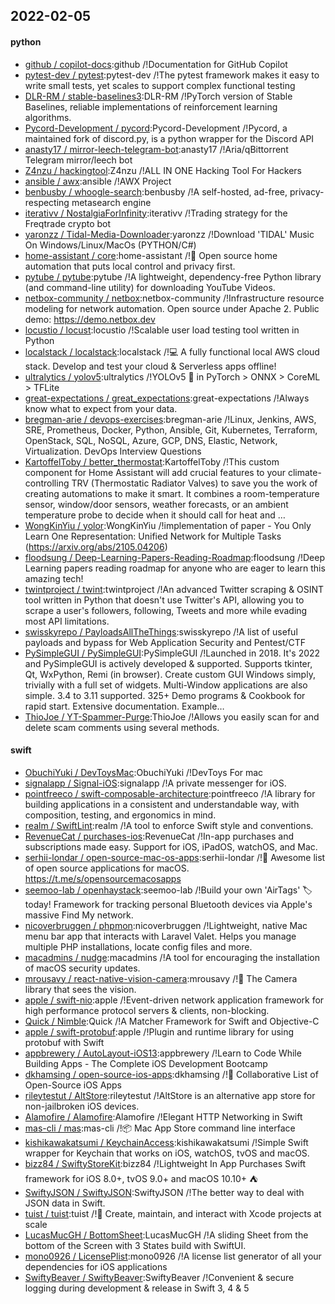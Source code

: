 ## 2022-02-05

#### python
* [github / copilot-docs](https://github.com/github/copilot-docs):github /!Documentation for GitHub Copilot
* [pytest-dev / pytest](https://github.com/pytest-dev/pytest):pytest-dev /!The pytest framework makes it easy to write small tests, yet scales to support complex functional testing
* [DLR-RM / stable-baselines3](https://github.com/DLR-RM/stable-baselines3):DLR-RM /!PyTorch version of Stable Baselines, reliable implementations of reinforcement learning algorithms.
* [Pycord-Development / pycord](https://github.com/Pycord-Development/pycord):Pycord-Development /!Pycord, a maintained fork of discord.py, is a python wrapper for the Discord API
* [anasty17 / mirror-leech-telegram-bot](https://github.com/anasty17/mirror-leech-telegram-bot):anasty17 /!Aria/qBittorrent Telegram mirror/leech bot
* [Z4nzu / hackingtool](https://github.com/Z4nzu/hackingtool):Z4nzu /!ALL IN ONE Hacking Tool For Hackers
* [ansible / awx](https://github.com/ansible/awx):ansible /!AWX Project
* [benbusby / whoogle-search](https://github.com/benbusby/whoogle-search):benbusby /!A self-hosted, ad-free, privacy-respecting metasearch engine
* [iterativv / NostalgiaForInfinity](https://github.com/iterativv/NostalgiaForInfinity):iterativv /!Trading strategy for the Freqtrade crypto bot
* [yaronzz / Tidal-Media-Downloader](https://github.com/yaronzz/Tidal-Media-Downloader):yaronzz /!Download 'TIDAL' Music On Windows/Linux/MacOs (PYTHON/C#)
* [home-assistant / core](https://github.com/home-assistant/core):home-assistant /!🏡
Open source home automation that puts local control and privacy first.
* [pytube / pytube](https://github.com/pytube/pytube):pytube /!A lightweight, dependency-free Python library (and command-line utility) for downloading YouTube Videos.
* [netbox-community / netbox](https://github.com/netbox-community/netbox):netbox-community /!Infrastructure resource modeling for network automation. Open source under Apache 2. Public demo: https://demo.netbox.dev
* [locustio / locust](https://github.com/locustio/locust):locustio /!Scalable user load testing tool written in Python
* [localstack / localstack](https://github.com/localstack/localstack):localstack /!💻
A fully functional local AWS cloud stack. Develop and test your cloud & Serverless apps offline!
* [ultralytics / yolov5](https://github.com/ultralytics/yolov5):ultralytics /!YOLOv5
🚀
in PyTorch > ONNX > CoreML > TFLite
* [great-expectations / great_expectations](https://github.com/great-expectations/great_expectations):great-expectations /!Always know what to expect from your data.
* [bregman-arie / devops-exercises](https://github.com/bregman-arie/devops-exercises):bregman-arie /!Linux, Jenkins, AWS, SRE, Prometheus, Docker, Python, Ansible, Git, Kubernetes, Terraform, OpenStack, SQL, NoSQL, Azure, GCP, DNS, Elastic, Network, Virtualization. DevOps Interview Questions
* [KartoffelToby / better_thermostat](https://github.com/KartoffelToby/better_thermostat):KartoffelToby /!This custom component for Home Assistant will add crucial features to your climate-controlling TRV (Thermostatic Radiator Valves) to save you the work of creating automations to make it smart. It combines a room-temperature sensor, window/door sensors, weather forecasts, or an ambient temperature probe to decide when it should call for heat and …
* [WongKinYiu / yolor](https://github.com/WongKinYiu/yolor):WongKinYiu /!implementation of paper - You Only Learn One Representation: Unified Network for Multiple Tasks (https://arxiv.org/abs/2105.04206)
* [floodsung / Deep-Learning-Papers-Reading-Roadmap](https://github.com/floodsung/Deep-Learning-Papers-Reading-Roadmap):floodsung /!Deep Learning papers reading roadmap for anyone who are eager to learn this amazing tech!
* [twintproject / twint](https://github.com/twintproject/twint):twintproject /!An advanced Twitter scraping & OSINT tool written in Python that doesn't use Twitter's API, allowing you to scrape a user's followers, following, Tweets and more while evading most API limitations.
* [swisskyrepo / PayloadsAllTheThings](https://github.com/swisskyrepo/PayloadsAllTheThings):swisskyrepo /!A list of useful payloads and bypass for Web Application Security and Pentest/CTF
* [PySimpleGUI / PySimpleGUI](https://github.com/PySimpleGUI/PySimpleGUI):PySimpleGUI /!Launched in 2018. It's 2022 and PySimpleGUI is actively developed & supported. Supports tkinter, Qt, WxPython, Remi (in browser). Create custom GUI Windows simply, trivially with a full set of widgets. Multi-Window applications are also simple. 3.4 to 3.11 supported. 325+ Demo programs & Cookbook for rapid start. Extensive documentation. Example…
* [ThioJoe / YT-Spammer-Purge](https://github.com/ThioJoe/YT-Spammer-Purge):ThioJoe /!Allows you easily scan for and delete scam comments using several methods.

#### swift
* [ObuchiYuki / DevToysMac](https://github.com/ObuchiYuki/DevToysMac):ObuchiYuki /!DevToys For mac
* [signalapp / Signal-iOS](https://github.com/signalapp/Signal-iOS):signalapp /!A private messenger for iOS.
* [pointfreeco / swift-composable-architecture](https://github.com/pointfreeco/swift-composable-architecture):pointfreeco /!A library for building applications in a consistent and understandable way, with composition, testing, and ergonomics in mind.
* [realm / SwiftLint](https://github.com/realm/SwiftLint):realm /!A tool to enforce Swift style and conventions.
* [RevenueCat / purchases-ios](https://github.com/RevenueCat/purchases-ios):RevenueCat /!In-app purchases and subscriptions made easy. Support for iOS, iPadOS, watchOS, and Mac.
* [serhii-londar / open-source-mac-os-apps](https://github.com/serhii-londar/open-source-mac-os-apps):serhii-londar /!🚀
Awesome list of open source applications for macOS. https://t.me/s/opensourcemacosapps
* [seemoo-lab / openhaystack](https://github.com/seemoo-lab/openhaystack):seemoo-lab /!Build your own 'AirTags'
🏷
today! Framework for tracking personal Bluetooth devices via Apple's massive Find My network.
* [nicoverbruggen / phpmon](https://github.com/nicoverbruggen/phpmon):nicoverbruggen /!Lightweight, native Mac menu bar app that interacts with Laravel Valet. Helps you manage multiple PHP installations, locate config files and more.
* [macadmins / nudge](https://github.com/macadmins/nudge):macadmins /!A tool for encouraging the installation of macOS security updates.
* [mrousavy / react-native-vision-camera](https://github.com/mrousavy/react-native-vision-camera):mrousavy /!📸
The Camera library that sees the vision.
* [apple / swift-nio](https://github.com/apple/swift-nio):apple /!Event-driven network application framework for high performance protocol servers & clients, non-blocking.
* [Quick / Nimble](https://github.com/Quick/Nimble):Quick /!A Matcher Framework for Swift and Objective-C
* [apple / swift-protobuf](https://github.com/apple/swift-protobuf):apple /!Plugin and runtime library for using protobuf with Swift
* [appbrewery / AutoLayout-iOS13](https://github.com/appbrewery/AutoLayout-iOS13):appbrewery /!Learn to Code While Building Apps - The Complete iOS Development Bootcamp
* [dkhamsing / open-source-ios-apps](https://github.com/dkhamsing/open-source-ios-apps):dkhamsing /!📱
Collaborative List of Open-Source iOS Apps
* [rileytestut / AltStore](https://github.com/rileytestut/AltStore):rileytestut /!AltStore is an alternative app store for non-jailbroken iOS devices.
* [Alamofire / Alamofire](https://github.com/Alamofire/Alamofire):Alamofire /!Elegant HTTP Networking in Swift
* [mas-cli / mas](https://github.com/mas-cli/mas):mas-cli /!📦
Mac App Store command line interface
* [kishikawakatsumi / KeychainAccess](https://github.com/kishikawakatsumi/KeychainAccess):kishikawakatsumi /!Simple Swift wrapper for Keychain that works on iOS, watchOS, tvOS and macOS.
* [bizz84 / SwiftyStoreKit](https://github.com/bizz84/SwiftyStoreKit):bizz84 /!Lightweight In App Purchases Swift framework for iOS 8.0+, tvOS 9.0+ and macOS 10.10+
⛺
* [SwiftyJSON / SwiftyJSON](https://github.com/SwiftyJSON/SwiftyJSON):SwiftyJSON /!The better way to deal with JSON data in Swift.
* [tuist / tuist](https://github.com/tuist/tuist):tuist /!🚀
Create, maintain, and interact with Xcode projects at scale
* [LucasMucGH / BottomSheet](https://github.com/LucasMucGH/BottomSheet):LucasMucGH /!A sliding Sheet from the bottom of the Screen with 3 States build with SwiftUI.
* [mono0926 / LicensePlist](https://github.com/mono0926/LicensePlist):mono0926 /!A license list generator of all your dependencies for iOS applications
* [SwiftyBeaver / SwiftyBeaver](https://github.com/SwiftyBeaver/SwiftyBeaver):SwiftyBeaver /!Convenient & secure logging during development & release in Swift 3, 4 & 5
